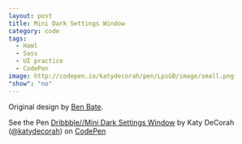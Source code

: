 ```yaml
---
layout: post
title: Mini Dark Settings Window
category: code
tags: 
  - Haml
  - Sass
  - UI practice
  - CodePen
image: http://codepen.io/katydecorah/pen/LpsGB/image/small.png
"show": "no"
---
```


Original design by [Ben Bate](http://dribbble.com/shots/779059).

<p data-height="400" data-theme-id="97" data-slug-hash="LpsGB" data-user="katydecorah" data-default-tab="result" class='codepen'>See the Pen <a href='http://codepen.io/katydecorah/pen/LpsGB'>Dribbble//Mini Dark Settings Window</a> by Katy DeCorah (<a href='http://codepen.io/katydecorah'>@katydecorah</a>) on <a href='http://codepen.io'>CodePen</a></p>